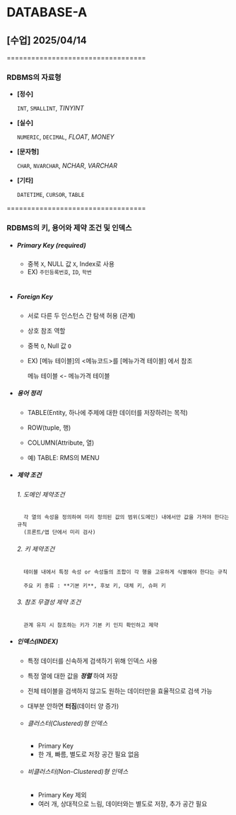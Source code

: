 <script>
  const password = prompt("인증이 필요합니다. 비밀번호를 입력하세요.");

  if (password !== "sleect3") {
    alert("비밀번호가 틀렸습니다. 당신은 접근할 권한이 없습니다.");
    window.location.href = "/On-Demend/etc/403/";
  }
</script>

# __DATABASE-A__

## [수업] 2025/04/14
==================================
### RDBMS의 자료형
- **[정수]**
    
    `INT`, `SMALLINT`, *TINYINT*

- **[실수]**
    
    `NUMERIC`, `DECIMAL`, *FLOAT*, *MONEY*

- **[문자형]**
    
    `CHAR`, `NVARCHAR`, *NCHAR*, *VARCHAR*


- **[기타]**

    `DATETIME`, `CURSOR`, `TABLE`

==================================
### RDBMS의 키, 용어와 제약 조건 및 인덱스

- ##### Primary Key (required)
    - 중복 `X`, NULL 값 `X`, Index로 사용
    - EX) `주민등록번호`, `ID`, `학번`
#
- ##### Foreign Key
    - 서로 다른 두 인스턴스 간 탐색 허용 (관계)
    - 상호 참조 역할
    - 중복 `O`, Null 값 `O`
    - EX) [메뉴 테이블]의 <메뉴코드>를 [메뉴가격 테이블] 에서 참조

        메뉴 테이블 <- 메뉴가격 테이블

- ##### 용어 정리
    - TABLE(Entity, 하나에 주제에 대한 데이터를 저장하려는 목적)
    - ROW(tuple, 행)
    - COLUMN(Attribute, 열)

    - 예) TABLE: RMS의 MENU

- ##### 제약 조건

    ###### 1. 도메인 제약조건
        각 열의 속성을 정의하여 미리 정의된 값의 범위(도메인) 내에서만 값을 가져야 한다는 규칙
        (프론트/앱 단에서 미리 검사)

    ###### 2. 키 제약조건
        테이블 내에서 특정 속성 or 속성들의 조합이 각 행을 고유하게 식별해야 한다는 규칙

        주요 키 종류 : **기본 키**, 후보 키, 대체 키, 슈퍼 키

    ###### 3. 참조 무결성 제약 조건
        관계 유지 시 참조하는 키가 기본 키 인지 확인하고 제약

- ##### 인덱스(INDEX)

    - 특정 데이터를 신속하게 검색하기 위해 인덱스 사용
    - 특정 열에 대한 값을 ***정렬*** 하여 저장
    - 전체 테이블을 검색하지 않고도 원하는 데이터만을 효율적으로 검색 가능
    - 대부분 안하면 __터짐__(데이터 양 증가)

    - ###### 클러스터(Clustered)형 인덱스
        - Primary Key
        - 한 개, 빠름, 별도로 저장 공간 필요 없음

    - ###### 비클러스터(Non-Clustered)형 인덱스
        - Primary Key 제외
        - 여러 개, 상대적으로 느림, 데이터와는 별도로 저장, 추가 공간 필요